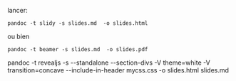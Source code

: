 lancer:
```
pandoc -t slidy -s slides.md  -o slides.html
```
ou bien
```
pandoc -t beamer -s slides.md  -o slides.pdf
```

pandoc -t revealjs -s --standalone --section-divs -V theme=white -V transition=concave --include-in-header mycss.css -o slides.html slides.md


